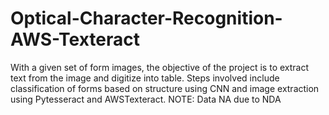 # Optical-Character-Recognition-AWS-Texteract
With a given set of form images, the objective of the project is to extract text from the image and digitize into table. Steps involved include classification of forms based on structure using CNN and image extraction using Pytesseract and AWSTexteract. NOTE: Data NA due to NDA

